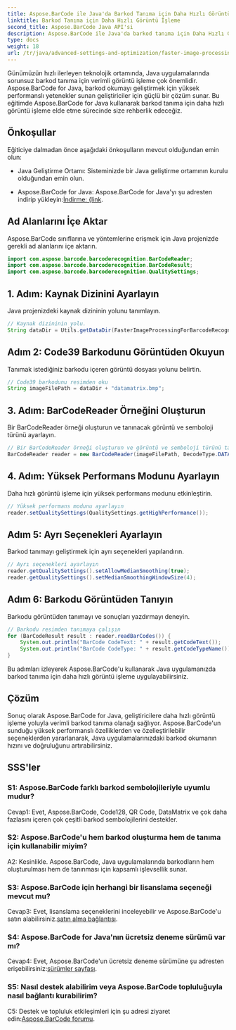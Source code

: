 ```yaml
---
title: Aspose.BarCode ile Java'da Barkod Tanıma için Daha Hızlı Görüntü İşleme
linktitle: Barkod Tanıma için Daha Hızlı Görüntü İşleme
second_title: Aspose.BarCode Java API'si
description: Aspose.BarCode ile Java'da barkod tanıma için Daha Hızlı Görüntü İşlemeyi geliştirin. Daha hızlı görüntü işleme için adım adım kılavuzumuzu izleyin.
type: docs
weight: 18
url: /tr/java/advanced-settings-and-optimization/faster-image-processing-barcode-recognition/
---
```


Günümüzün hızlı ilerleyen teknolojik ortamında, Java uygulamalarında sorunsuz barkod tanıma için verimli görüntü işleme çok önemlidir. Aspose.BarCode for Java, barkod okumayı geliştirmek için yüksek performanslı yetenekler sunan geliştiriciler için güçlü bir çözüm sunar. Bu eğitimde Aspose.BarCode for Java kullanarak barkod tanıma için daha hızlı görüntü işleme elde etme sürecinde size rehberlik edeceğiz.

## Önkoşullar

Eğiticiye dalmadan önce aşağıdaki önkoşulların mevcut olduğundan emin olun:

- Java Geliştirme Ortamı: Sisteminizde bir Java geliştirme ortamının kurulu olduğundan emin olun.

-  Aspose.BarCode for Java: Aspose.BarCode for Java'yı şu adresten indirip yükleyin:[İndirme: {link](https://releases.aspose.com/barcode/java/).

## Ad Alanlarını İçe Aktar

Aspose.BarCode sınıflarına ve yöntemlerine erişmek için Java projenizde gerekli ad alanlarını içe aktarın.

```java
import com.aspose.barcode.barcoderecognition.BarCodeReader;
import com.aspose.barcode.barcoderecognition.BarCodeResult;
import com.aspose.barcode.barcoderecognition.QualitySettings;


```

## 1. Adım: Kaynak Dizinini Ayarlayın

Java projenizdeki kaynak dizininin yolunu tanımlayın.

```java
// Kaynak dizininin yolu.
String dataDir = Utils.getDataDir(FasterImageProcessingForBarcodeRecognition.class) + "BarcodeReader/advanced_features/";
```

## Adım 2: Code39 Barkodunu Görüntüden Okuyun

Tanımak istediğiniz barkodu içeren görüntü dosyası yolunu belirtin.

```java
// Code39 barkodunu resimden oku
String imageFilePath = dataDir + "datamatrix.bmp";
```

## 3. Adım: BarCodeReader Örneğini Oluşturun

Bir BarCodeReader örneği oluşturun ve tanınacak görüntü ve semboloji türünü ayarlayın.

```java
// Bir BarCodeReader örneği oluşturun ve görüntü ve semboloji türünü tanıyacak şekilde ayarlayın
BarCodeReader reader = new BarCodeReader(imageFilePath, DecodeType.DATA_MATRIX);
```

## 4. Adım: Yüksek Performans Modunu Ayarlayın

Daha hızlı görüntü işleme için yüksek performans modunu etkinleştirin.

```java
// Yüksek performans modunu ayarlayın
reader.setQualitySettings(QualitySettings.getHighPerformance());
```

## Adım 5: Ayrı Seçenekleri Ayarlayın

Barkod tanımayı geliştirmek için ayrı seçenekleri yapılandırın.

```java
// Ayrı seçenekleri ayarlayın
reader.getQualitySettings().setAllowMedianSmoothing(true);
reader.getQualitySettings().setMedianSmoothingWindowSize(4);
```

## Adım 6: Barkodu Görüntüden Tanıyın

Barkodu görüntüden tanımayı ve sonuçları yazdırmayı deneyin.

```java
// Barkodu resimden tanımaya çalışın
for (BarCodeResult result : reader.readBarCodes()) {
    System.out.println("BarCode CodeText: " + result.getCodeText());
    System.out.println("BarCode CodeType: " + result.getCodeTypeName());
}
```

Bu adımları izleyerek Aspose.BarCode'u kullanarak Java uygulamanızda barkod tanıma için daha hızlı görüntü işleme uygulayabilirsiniz.

## Çözüm

Sonuç olarak Aspose.BarCode for Java, geliştiricilere daha hızlı görüntü işleme yoluyla verimli barkod tanıma olanağı sağlıyor. Aspose.BarCode'un sunduğu yüksek performanslı özelliklerden ve özelleştirilebilir seçeneklerden yararlanarak, Java uygulamalarınızdaki barkod okumanın hızını ve doğruluğunu artırabilirsiniz.

## SSS'ler

### S1: Aspose.BarCode farklı barkod sembolojileriyle uyumlu mudur?

Cevap1: Evet, Aspose.BarCode, Code128, QR Code, DataMatrix ve çok daha fazlasını içeren çok çeşitli barkod sembolojilerini destekler.

### S2: Aspose.BarCode'u hem barkod oluşturma hem de tanıma için kullanabilir miyim?

A2: Kesinlikle. Aspose.BarCode, Java uygulamalarında barkodların hem oluşturulması hem de tanınması için kapsamlı işlevsellik sunar.

### S3: Aspose.BarCode için herhangi bir lisanslama seçeneği mevcut mu?

 Cevap3: Evet, lisanslama seçeneklerini inceleyebilir ve Aspose.BarCode'u satın alabilirsiniz.[satın alma bağlantısı](https://purchase.aspose.com/buy).

### S4: Aspose.BarCode for Java'nın ücretsiz deneme sürümü var mı?

Cevap4: Evet, Aspose.BarCode'un ücretsiz deneme sürümüne şu adresten erişebilirsiniz:[sürümler sayfası](https://releases.aspose.com/).

### S5: Nasıl destek alabilirim veya Aspose.BarCode topluluğuyla nasıl bağlantı kurabilirim?

 C5: Destek ve topluluk etkileşimleri için şu adresi ziyaret edin:[Aspose.BarCode forumu](https://forum.aspose.com/c/barcode/13).
